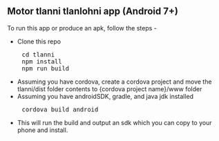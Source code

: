 ## Motor tlanni tlanlohni app (Android 7+)

To run this app or produce an apk, follow the steps - 
* Clone this repo
<pre>
	cd tlanni
	npm install
	npm run build
</pre>
* Assuming you have cordova, create a cordova project and move the tlanni/dist folder contents to {cordova project name}/www folder
* Assuming you have androidSDK, gradle, and java jdk installed
<pre>
	cordova build android	
</pre>
* This will run the build and output an sdk which you can copy to your phone and install.